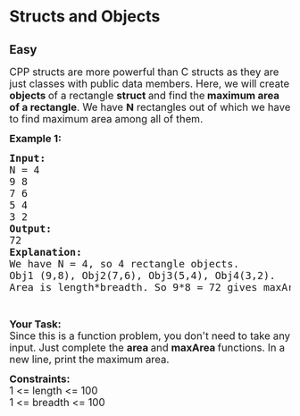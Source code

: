 # Structs and Objects
## Easy 
<div class="problem-statement">
                <p></p><p><span style="font-size:18px">CPP structs are more powerful than C structs as they are just classes with public data members. Here, we will create <strong>objects </strong>of a rectangle <strong>struct </strong>and find the<strong> maximum area of a rectangle</strong>. We have <strong>N</strong> rectangles out of which we have to find maximum area among all of them.</span></p>

<p><span style="font-size:18px"><strong>Example 1:</strong> <strong> </strong></span></p>

<pre><span style="font-size:18px"><strong>Input:</strong>
N = 4
9 8 
7 6 
5 4 
3 2
<strong>Output: 
</strong>72
<strong>Explanation:</strong>
We have N = 4, so 4 rectangle objects.
Obj1 (9,8), Obj2(7,6), Obj3(5,4), Obj4(3,2).
Area is length*breadth. So 9*8 = 72 gives maxArea.</span></pre>

<p>&nbsp;</p>

<p><span style="font-size:18px"><strong>Your Task:</strong><br>
Since this is a function problem, you don't need to take any input. Just complete the <strong>area </strong>and <strong>maxArea </strong>functions. In a new line, print the maximum area.</span></p>

<p><span style="font-size:18px"><strong>Constraints:</strong><br>
1 &lt;= length &lt;= 100<br>
1 &lt;= breadth &lt;= 100</span></p>
 <p></p>
            </div>